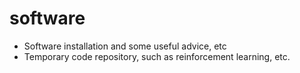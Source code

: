 # software

* Software installation and some useful advice, etc
* Temporary code repository, such as reinforcement learning, etc.
